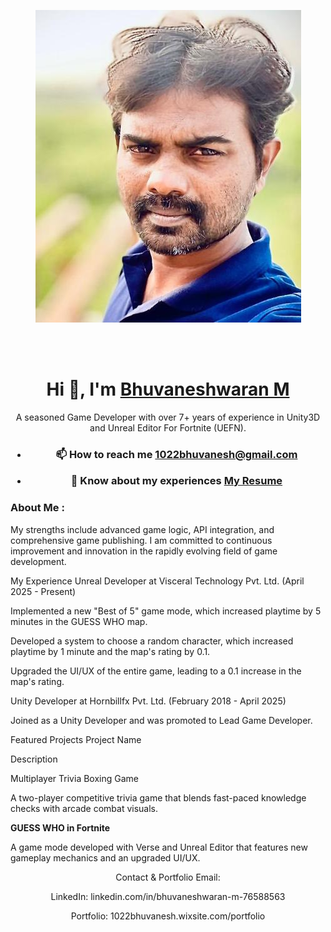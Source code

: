<div align="center">

 [![MastHead](https://github.com/bhuvanesh22/bhuvanesh22/blob/267259c18eb6d6d6813ccc32befc4635b1f2bf2a/dp.jpeg)](https://bhuvanesh22.github.io/)

<br/>
<br/>
<h1 align="center">Hi 👋, I'm <a href=https://www.linkedin.com/in/bhuvaneshwaran-m-76588563/" target="_blank"> Bhuvaneshwaran M </a> </h1> A seasoned Game Developer with over 7+ years of experience in Unity3D and Unreal Editor For Fortnite (UEFN).

<h3>
  
- 📫 How to reach me **1022bhuvanesh@gmail.com**

- 📄 Know about my experiences [My Resume](https://github.com/bhuvanesh22/bhuvanesh22/blob/b4d8f2037983873c5b472ed5db6adf2d22cc07eb/Bhuvanesh_Resume_7YOE.pdf)
  
 </h3>


<h3 align="left"> About Me : </h3> <p align="left">  My strengths include advanced game logic, API integration, and comprehensive game publishing. I am committed to continuous improvement and innovation in the rapidly evolving field of game development.

<p align="left"> My Experience Unreal Developer at Visceral Technology Pvt. Ltd. (April 2025 - Present)

<p align="left"> Implemented a new "Best of 5" game mode, which increased playtime by 5 minutes in the GUESS WHO map.

<p align="left"> Developed a system to choose a random character, which increased playtime by 1 minute and the map's rating by 0.1.

<p align="left"> Upgraded the UI/UX of the entire game, leading to a 0.1 increase in the map's rating.

<p align="left"> Unity Developer at Hornbillfx Pvt. Ltd. (February 2018 - April 2025)

<p align="left"> Joined as a Unity Developer and was promoted to Lead Game Developer.

<p align="left"> Featured Projects Project Name

<p align="left"> Description

<p align="left"> Multiplayer Trivia Boxing Game

<p align="left"> A two-player competitive trivia game that blends fast-paced knowledge checks with arcade combat visuals.

<p align="left"> <b>GUESS WHO in Fortnite</b>

<p align="left"> A game mode developed with Verse and Unreal Editor that features new gameplay mechanics and an upgraded UI/UX.
</p>

Contact & Portfolio Email: 

LinkedIn: linkedin.com/in/bhuvaneshwaran-m-76588563

Portfolio: 1022bhuvanesh.wixsite.com/portfolio
